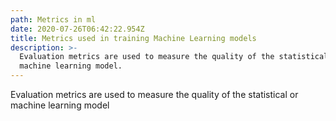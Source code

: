 ```yaml
---
path: Metrics in ml
date: 2020-07-26T06:42:22.954Z
title: Metrics used in training Machine Learning models
description: >-
  Evaluation metrics are used to measure the quality of the statistical or
  machine learning model.
---
```

Evaluation metrics are used to measure the quality of the statistical or machine learning model
